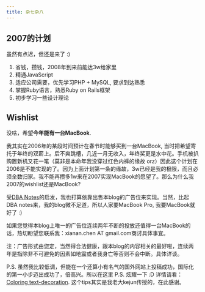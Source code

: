 ```yaml
---
title: 杂七杂八
---
```

## 2007的计划

虽然有点迟，但还是来了 :)

1. 省钱，攒钱，2008年到来前能达3w给家里
2. 精通JavaScript
3. 适应公司需要，优先学习PHP + MySQL, 要求到达熟悉
4. 掌握Ruby语言，熟悉Ruby on Rails框架
5. 初步学习一些设计理论

## Wishlist

没啥，希望**今年能有一台MacBook**.

我其实在2006年的某段时间预计在春节时能够买到一台MacBook, 当时把希望寄托于年终的双薪上。后不爽跳槽，几近一月无收入，年终奖更是水中花。手机被扒购置新机又花一笔（莫非是本命年我没穿过红色内裤的缘故 orz）因此这个计划在2006是不能实现的了。因为上面计划第一条的缘故，3w已经是我的极限，而且必须全数归家。我不能再攒多1w来在2007实现MacBook的愿望了。那么为什么我2007的wishlist还是MacBook?

受[DBA Notes][0]的启发，我也打算依靠出售本blog的广告位来实现。当然，比起DBA notes来，我的blog微不足道，所以人家要MacBook Pro, 我要MacBook就好了 :)

如果您觉得本blog上唯一的广告位连续两年不断的投放还值得一台MacBook的话，热切盼望您联系我：xianan.chen AT gmail.com商讨具体事宜。

注：广告形式由您定，当然得合法健康，跟本blog的内容相关的最好啦，连续两年是指除非不可避免的因素如地震或者我身亡等否则不会中断。具体详谈。

P.S. 虽然我比较低调，但能在一个还算小有名气的国外网站上投稿成功，国际化的第一小步迈出成功了，倍高兴。所以在这里 P.S. 炫耀一下 :D 详情请看：[Coloring text-decoration][1]. 这个tips其实是我老大kejun传授的，在此感谢。

[0]: http://www.dbanotes.net/geek/wish_list_version_2007.html
[1]: http://bitesizestandards.com/bites/coloring-text-decoration